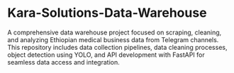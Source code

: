 # Kara-Solutions-Data-Warehouse
A comprehensive data warehouse project focused on scraping, cleaning, and analyzing Ethiopian medical business data from Telegram channels. This repository includes data collection pipelines, data cleaning processes, object detection using YOLO, and API development with FastAPI for seamless data access and integration.

